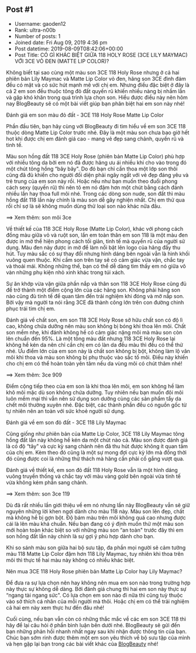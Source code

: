 ## Post #1
- Username: gaoden12
- Rank: ultra-n00b
- Number of posts: 1
- Joined date: Fri Aug 09, 2019 4:36 pm
- Post datetime: 2019-08-09T08:42:06+00:00
- Post Title: CÓ GÌ KHÁC BIỆT GIỮA 118 HOLY ROSE (3CE LILY MAYMAC) VỚI 3CE VỎ ĐEN (MATTE LIP COLOR)?

Không biết tại sao cùng một màu son 3CE 118 Holy Rose nhưng ở cả hai phiên bản Lily Maymac và Matte Lip Color vỏ đen, hãng son 3CE đình đám đều có mặt và có sức hút mạnh mẽ với chị em. Nhưng điều đặc biệt ở đây là cả 2 em son đều thuộc tông đỏ đất quyến rũ khiến nhiều nàng bị nhầm lẫn và gặp khó khăn trong quá trình lựa chọn son. Hiểu được điều này nên hôm nay BlogBeauty sẽ có một bài viết giúp bạn phân biệt hai em son này nhé!

Đánh giá em son màu đỏ đất - 3CE 118 Holy Rose Matte Lip Color

Phần đầu tiên, bạn hãy cùng với BlogBeauty đi tìm hiểu về em son 3CE 118 thuộc dòng Matte Lip Color trước nhé. Đây là một màu son chưa bao giờ hết hot khi được chị em đánh giá cao - mang vẻ đẹp sang chảnh, quyến rũ và tinh tế.

Màu son hồng đất 118 3CE Holy Rose (phiên bản Matte Lip Color) phù hợp với nhiều tông da bởi em nó đã được hãng ưu ái nhiều khi cho vào trong đó một chút tông hồng “bây bây". Do đó bạn chỉ cần thoa một lớp son thôi cũng đã đủ khiến cho người đối diện phải ngây ngất với vẻ đẹp đáng yêu và trẻ trung của em son này rồi. Hoặc nếu như bạn muốn theo đuổi phong cách sexy (quyến rũ) thì nên tô em nó đậm hơn một chút bằng cách đánh nhiều lần hay thoa full môi nhé. Trong các dòng son nude, son đất thì màu hồng đất 118 lần này chính là màu son dễ gây nghiện nhất. Chị em thử qua rồi chỉ sợ là sẽ không muốn dùng thử loại son nào khác nữa đâu.

==> Xem thêm: son môi 3ce

Về thiết kế của 118 3CE Holy Rose (Matte Lip Color), khác với phong cách đồng màu giữa vỏ và ruột son, lần em toàn thân em son 118 là một màu đen được in mờ thể hiện phong cách tối giản, tinh tế mà quyến rũ của người sử dụng. Màu đen này được in mờ để làm nổi bật lên logo của hãng đầy thu hút. Tuy màu sắc có sự thay đổi nhưng hình dáng bên ngoài vẫn là hình khối vuông quen thuộc. Khi cầm son trên tay sẽ có cảm giác vừa vặn, chắc tay và thoải mái. Không những thế, bạn có thể dễ dàng tìm thấy em nó giữa vô vàn những phụ kiện nhỏ xinh khác trong túi xách.

Sự ăn khớp vừa vặn giữa phần nắp và thân son 118 3CE Holy Rose cũng đủ để trở thành một điểm cộng lớn của các hãng son. Không phải hãng son nào cũng đủ tinh tế để quan tâm đến trải nghiệm khi đóng và mở nắp son. Bởi vậy mà người ta nói rằng 3CE đã thành công lớn trên con đường chinh phục trái tim chị em.

Đánh giá về chất son, em son 118 3CE Holy Rose sở hữu chất son có độ lì cao, không chứa dưỡng nên màu son không bị bóng khi thoa lên môi. Chất son mềm nhẹ, khi đánh không hề có cảm giác nặng môi mà màu son còn lên chuẩn đến 95%. Là một tông màu đất nhưng 118 3CE Holy Rose lại không hề kén da nên chỉ cần chị em có làn da đều màu thì đều có thể thử nhé. Ưu điểm lớn của em son này là chất son không bị bột, không làm lộ vân môi khi thoa và màu son không bị phụ thuộc vào sắc tố môi. Điều này khiến cho chị em có thể hoàn toàn yên tâm nếu da vùng môi có chút thâm nhé!

==> Xem thêm: 3ce 909

Điểm cộng tiếp theo của em son là khi thoa lên môi, em son không hề làm khô môi mặc dù son không chứa dưỡng. Tuy nhiên nếu bạn muốn đôi môi luôn mềm mại thì vẫn nên sử dụng son dưỡng cùng các sản phẩm tẩy da chết môi thường xuyên nhé. Đặc biệt, các thành phần đều có nguồn gốc từ tự nhiên nên an toàn với sức khoẻ người sử dụng.   

Đánh giá về em son đỏ đất - 3CE 118 Lily Maymac

Cũng giống như phiên bản của Matte Lip Color, 3CE 118 Lily Maymac tông hồng đất lần này không hề kén da một chút nào cả. Màu son được đánh giá là có độ “tây" và cực kỳ sang chảnh nên đã thu hút được không ít quan tâm của chị em. Kèm theo đó cũng là một sự mong đợi cực kỳ lớn mà đồng thời đó cũng được coi là những thử thách mà hãng cần phải cố gắng vượt qua.

Đánh giá về thiết kế, em son đỏ đất 118 Holy Rose vẫn là một hình dáng vuông truyền thống và chắc tay với màu vàng gold bên ngoài vừa tinh tế vừa không kém phần sang chảnh. 

==> Xem thêm: son 3ce 119

Dù đã rất nhiều lần giới thiệu về em nó nhưng lần này BlogBeauty vẫn sẽ giữ nguyên những lời khen ngợi dành cho màu 118 này. Màu son lên đẹp, chất mà không hề bị gợn bột. Độ bám màu trên môi không quá cao nhưng được cái là lên màu khá chuẩn. Nếu bạn đang có ý định muốn thử một màu son mới hoàn toàn khác biệt so với những màu son “an toàn" trước đây thì em son hồng đất lần này chính là sự gợi ý phù hợp dành cho bạn.

Khi so sánh màu son giữa hai bộ sưu tập, đa phần mọi người sẽ cảm tưởng màu 118 Matte Lip Color đậm hơn 118 Lily Maymac, tuy nhiên khi thoa trên môi thì thực tế hai màu này không có nhiều khác biệt.

Nên mua 3CE 118 Holy Rose phiên bản Matte Lip Color hay Lily Maymac?

Để đưa ra sự lựa chọn nên hay không nên mua em son nào trong trường hợp này thực sự không dễ dàng. Bởi đánh giá chung thì hai em son này thực sự “ngang tài ngang sức". Có lựa chọn em son nào đi nữa thì cũng tuỳ thuộc vào sở thích cá nhân của mỗi người mà thôi. Hoặc chị em có thể trải nghiệm cả hai em này xem thực hư đến đâu nhé!

Cuối cùng, nếu bạn vẫn còn có những thắc mắc về các em son 3CE 118 thì hãy để lại câu hỏi ở phần bình luận bên dưới nhé. BlogBeauty sẽ gửi đến bạn những phản hồi nhanh nhất ngay sau khi nhận được thông tin của bạn. Chúc bạn sớm rinh được thêm một em son yêu thích về bộ sưu tập của mình và hẹn gặp lại bạn trong các bài viết khác của [BlogBeauty](https://blogbeauty.webflow.io/) nhé!
